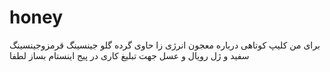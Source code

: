 # honey
برای من کلیپ کوتاهی درباره معجون انرژی زا حاوی گرده گلو جینسینگ قرمزوجینسینگ سفید و ژل رویال و عسل جهت تبلیغ کاری در پیج اینستام بساز لطفا
